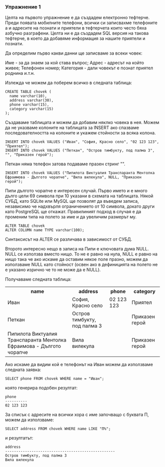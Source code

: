 ### Упражнение 1

Целта на първото упражнение е да създадем електронно тефтерче. Преди появата мобилните телефони, всички си записвахме телефоните а и адресите на познати и приятели в тефтерчета които често бяха азбучно разграфени. Целта ни е да създадем SQL версия на такова тефтерче, в което да добавяме информация за нашите приятели и познати. 

Да определим първо какви данни ще записваме за всеки човек:

Име - за да знаем за кой става въпрос;
Адрес - адресът на който живее;
Телефонен номер;
Категория - дали човекът е познат приятел роднина и.т.н.


Излежда че можем да поберем всичко в следната таблица:

    CREATE TABLE chovek (
      name varchar(10),
      address varchar(30),
      phone varchar(15),
      category varchar(15)
    );

Създаваме таблицата и можем да добавим няклко човека в нея. Можем да не указваме колоните на таблицата за INSERT ако спазваме последователността на колоните и укажем стойности за всяка колона.

    INSERT INTO chovek VALUES ("Иван", "София, Красно село", "02 123 123", "Приятел");
    INSERT INTO chovek VALUES ("Петкан", "Остров тимбукту, под палма 3", "", "Приказен герой");

Петкан няма телефон затова подаваме празен стринг "".

    INSERT INTO chovek VALUES ("Пипилота Виктуалия Транспаранта Ментолка Ефраимова - Дългото чорапче", "Вила вилекула", NULL, "Приказен герой");

Пипи дългото чорапче е интересен случай. Първо името и е много дълго цели 69 символа при 10 указани в схемата на таблицата. Някой СУБД, като SQLite или MySQL ще позволят да въведем записа, независимо че надхвърля ограничението от 10 символа, докато други като PostgreSQL ще откажат. Правилиният подход в случая е да променим типа на полето за име и да увеличим размерът му.

    ALTER TABLE chovek
    ALTER COLUMN name TYPE varchar(100);

Синтаксисът на ALTER се различава в зависимост от СУБД.

Второто интересно нещо в записа на Пипи е ключовата дума NULL. NULL се използва вместо нищо. То не е равно на нула, NULL е равно на нищо така че ако искаме да оставим някое поле празно, можем да използваме NULL като стойност (освен ако в дефиницията на полето не е указано изрично че то не може да е NULL).

Получаваме следната таблица:

<table>
<TR><TH>name</TH>
<TH>address</TH>
<TH>phone</TH>
<TH>category</TH>
</TR>
<TR><TD>Иван</TD>
<TD>София, Красно село</TD>
<TD>02 123 123</TD>
<TD>Приятел</TD>
</TR>
<TR><TD>Петкан</TD>
<TD>Остров тимбукту, под палма 3</TD>
<TD></TD>
<TD>Приказен герой</TD>
</TR>
<TR><TD>Пипилота Виктуалия Транспаранта Ментолка Ефраимова - Дългото чорапче</TD>
<TD>Вила вилекула</TD>
<TD></TD>
<TD>Приказен герой</TD>
</TR>
</table>

Ако искаме да видим кой е телефонът на Иван можем да използваме следната заявка:

    SELECT phone FROM chovek WHERE name = "Иван";

която генерира подобен резултат:

    phone     
    ----------
    02 123 123

За списък с адресите на всички хора с име започващо с буквата П, можем да използваме:

    SELECT address FROM chovek WHERE name LIKE "П%";

и резултатът:

    address                                           
    --------------------------------------------------
    Остров тимбукту, под палма 3
    Вила вилекула


